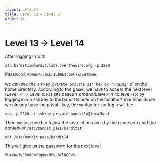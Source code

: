 ```yaml
---
layout: default
title: Level 13 → Level 14
order: 14
---
```


# Level 13 → Level 14
After logging in with 

`ssh bandit13@bandit.labs.overthewire.org -p 2220`

Password: `FO5dwFsc0cbaIiH0h8J2eUks2vdTDwAn`

we can see the `sshkey.private private ssh key by running `ls` on the home directory. According to the game, we have to access the next level [Level 14 → Level 15]({{ site.baseurl }}/bandit/level-14_to_level-15) by logging in via ssh key to the bandit14 user on the localhost machine. Since we already have the private key, the syntax for our login will be:

`ssh -p 2220 -i sshkey.private bandit14@localhost`

Then we just need to follow the instruction given by the game adn read the content of `/etc/bandit_pass/bandit14`:

`cat /etc/bandit_pass/bandit14`

This will give us the password for the next level:

`MU4VWeTyJk8ROof1qqmcBPaLh7lDCPvS`